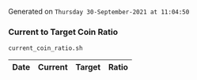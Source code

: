 Generated on `Thursday 30-September-2021 at 11:04:50`

### Current to Target Coin Ratio
`current_coin_ratio.sh`

Date|Current|Target|Ratio
---|---|---|---
